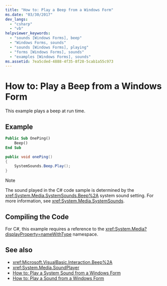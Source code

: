 ```yaml
---
title: "How to: Play a Beep from a Windows Form"
ms.date: "03/30/2017"
dev_langs:
  - "csharp"
  - "vb"
helpviewer_keywords:
  - "sounds [Windows Forms], beep"
  - "Windows Forms, sounds"
  - "sounds [Windows Forms], playing"
  - "forms [Windows Forms], sounds"
  - "examples [Windows Forms], sounds"
ms.assetid: 7ea5cded-4888-4f35-8f28-5cab1a55c973
---
```

# How to: Play a Beep from a Windows Form
This example plays a beep at run time.

## Example

```vb
Public Sub OnePing()
    Beep()
End Sub
```

```csharp
public void onePing()
{
    SystemSounds.Beep.Play();
}
```

> [!NOTE]
> The sound played in the C# code sample is determined by the <xref:System.Media.SystemSounds.Beep%2A> system sound setting. For more information, see <xref:System.Media.SystemSounds>.

## Compiling the Code
 For C#, this example requires  a reference to the <xref:System.Media?displayProperty=nameWithType> namespace.

## See also

- <xref:Microsoft.VisualBasic.Interaction.Beep%2A>
- <xref:System.Media.SoundPlayer>
- [How to: Play a System Sound from a Windows Form](how-to-play-a-system-sound-from-a-windows-form.md)
- [How to: Play a Sound from a Windows Form](how-to-play-a-sound-from-a-windows-form.md)
